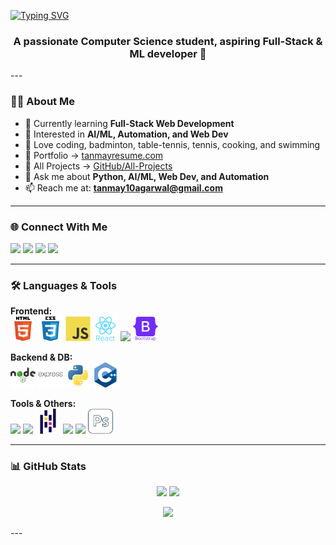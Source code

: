 [![Typing SVG](https://readme-typing-svg.demolab.com?font=Delicious+Handrawn&size=60&pause=1000&color=F70000&background=F5F5F51F&center=true&vCenter=true&width=800&height=75&lines=Hi+👋,+I'm+Tanmay+Agarwal)](https://git.io/typing-svg)

<h3 align="center">A passionate Computer Science student, aspiring Full-Stack & ML developer 🚀</h3>
---

### 👨‍💻 About Me  
- 🌱 Currently learning **Full-Stack Web Development**  
- 👀 Interested in **AI/ML, Automation, and Web Dev**  
- 🎾 Love coding, badminton, table-tennis, tennis, cooking, and swimming  
- 💼 Portfolio → [tanmayresume.com](https://tanmayresume.com/)  
- 📂 All Projects → [GitHub/All-Projects](https://github.com/tanmay2830/All-Projects)  
- 💬 Ask me about **Python, AI/ML, Web Dev, and Automation**  
- 📫 Reach me at: **tanmay10agarwal@gmail.com**  

---

### 🌐 Connect With Me  
<p align="left">
<a href="https://www.linkedin.com/in/tanmayagarwal123/" target="_blank"><img src="https://img.icons8.com/color/48/000000/linkedin.png" width="40"/></a>
<a href="https://www.instagram.com/tanmay.agarwal10/" target="_blank"><img src="https://img.icons8.com/color/48/000000/instagram-new.png" width="40"/></a>
<a href="https://www.codechef.com/users/tanmay10a" target="_blank"><img src="https://cdn.jsdelivr.net/npm/simple-icons@3.1.0/icons/codechef.svg" width="40"/></a>
<a href="https://leetcode.com/tanmay135/" target="_blank"><img src="https://img.icons8.com/external-tal-revivo-shadow-tal-revivo/48/000000/external-level-up-your-coding-skills-and-quickly-land-a-job-logo-shadow-tal-revivo.png" width="40"/></a>
</p>

---

### 🛠️ Languages & Tools  
**Frontend:**  
<img src="https://raw.githubusercontent.com/devicons/devicon/master/icons/html5/html5-original-wordmark.svg" width="40"/> 
<img src="https://raw.githubusercontent.com/devicons/devicon/master/icons/css3/css3-original-wordmark.svg" width="40"/> 
<img src="https://raw.githubusercontent.com/devicons/devicon/master/icons/javascript/javascript-original.svg" width="40"/> 
<img src="https://raw.githubusercontent.com/devicons/devicon/master/icons/react/react-original-wordmark.svg" width="40"/> 
<img src="https://angular.io/assets/images/logos/angular/angular.svg" width="40"/> 
<img src="https://raw.githubusercontent.com/devicons/devicon/master/icons/bootstrap/bootstrap-plain-wordmark.svg" width="40"/>  

**Backend & DB:**  
<img src="https://raw.githubusercontent.com/devicons/devicon/master/icons/nodejs/nodejs-original-wordmark.svg" width="40"/> 
<img src="https://raw.githubusercontent.com/devicons/devicon/master/icons/express/express-original-wordmark.svg" width="40"/> 
<img src="https://raw.githubusercontent.com/devicons/devicon/master/icons/python/python-original.svg" width="40"/> 
<img src="https://raw.githubusercontent.com/devicons/devicon/master/icons/cplusplus/cplusplus-original.svg" width="40"/>  

**Tools & Others:**  
<img src="https://git-scm.com/images/logos/downloads/Git-Icon-1788C.png" width="40"/> 
<img src="https://www.vectorlogo.zone/logos/opencv/opencv-icon.svg" width="40"/> 
<img src="https://raw.githubusercontent.com/devicons/devicon/master/icons/pandas/pandas-original.svg" width="40"/> 
<img src="https://upload.wikimedia.org/wikipedia/commons/2/21/Matlab_Logo.png" width="40"/> 
<img src="https://www.vectorlogo.zone/logos/figma/figma-icon.svg" width="40"/> 
<img src="https://raw.githubusercontent.com/devicons/devicon/master/icons/photoshop/photoshop-line.svg" width="40"/> 

---

### 📊 GitHub Stats  
<p align="center">
  <img src="https://github-readme-stats.vercel.app/api?username=tanmay2830&show_icons=true&theme=tokyonight" height="150"/> 
  <img src="https://github-readme-stats.vercel.app/api/top-langs/?username=tanmay2830&layout=compact&theme=tokyonight" height="150"/>
</p>

<p align="center">
  <img src="https://github-readme-streak-stats.herokuapp.com/?user=tanmay2830&theme=tokyonight" height="150"/>
</p>
---
